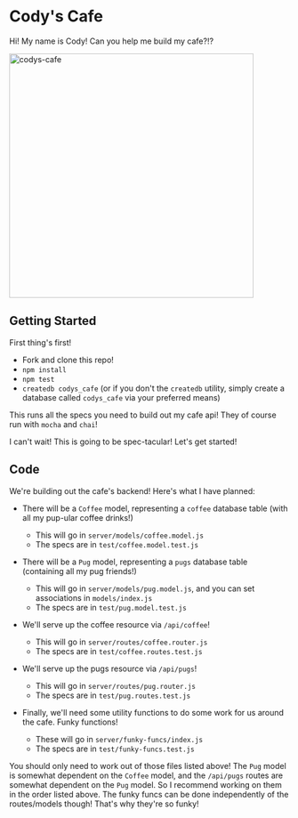 # Cody's Cafe

Hi! My name is Cody! Can you help me build my cafe?!?

<img width="439" alt="codys-cafe" src="https://user-images.githubusercontent.com/12876798/38030875-d3166276-3267-11e8-96d9-309aa8cf008b.png">

## Getting Started

First thing's first!

* Fork and clone this repo!
* `npm install`
* `npm test`
* `createdb codys_cafe` (or if you don't the `createdb` utility, simply create a database called `codys_cafe` via your preferred means)

This runs all the specs you need to build out my cafe api! They of course run with `mocha` and `chai`!

I can't wait! This is going to be spec-tacular! Let's get started!

## Code

We're building out the cafe's backend! Here's what I have planned:

* There will be a `Coffee` model, representing a `coffee` database table (with all my pup-ular coffee drinks!)
  * This will go in `server/models/coffee.model.js`
  * The specs are in `test/coffee.model.test.js`

* There will be a `Pug` model, representing a `pugs` database table (containing all my pug friends!)
  * This will go in `server/models/pug.model.js`, and you can set associations in `models/index.js`
  * The specs are in `test/pug.model.test.js`

* We'll serve up the coffee resource via `/api/coffee`!
  * This will go in `server/routes/coffee.router.js`
  * The specs are in `test/coffee.routes.test.js`

* We'll serve up the pugs resource via `/api/pugs`!
  * This will go in `server/routes/pug.router.js`
  * The specs are in `test/pug.routes.test.js`

* Finally, we'll need some utility functions to do some work for us around the cafe. Funky functions!
  * These will go in `server/funky-funcs/index.js`
  * The specs are in `test/funky-funcs.test.js`

You should only need to work out of those files listed above! The `Pug` model is somewhat dependent on the `Coffee` model, and the `/api/pugs` routes are somewhat dependent on the `Pug` model. So I recommend working on them in the order listed above. The funky funcs can be done independently of the routes/models though! That's why they're so funky!

